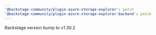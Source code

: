 ```yaml
---
'@backstage-community/plugin-azure-storage-explorer': patch
'@backstage-community/plugin-azure-storage-explorer-backend': patch
---
```


Backstage version bump to v1.30.2
